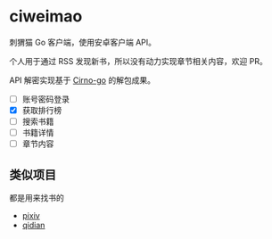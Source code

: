 # ciweimao

刺猬猫 Go 客户端，使用安卓客户端 API。

个人用于通过 RSS 发现新书，所以没有动力实现章节相关内容，欢迎 PR。

API 解密实现基于 [Cirno-go](https://github.com/zsakvo/Cirno-go) 的解包成果。

- [ ] 账号密码登录
- [x] 获取排行榜
- [ ] 搜索书籍
- [ ] 书籍详情
- [ ] 章节内容

## 类似项目

都是用来找书的

- [pixiv](https://github.com/NateScarlet/pixiv)
- [qidian](https://github.com/NateScarlet/qidian)
